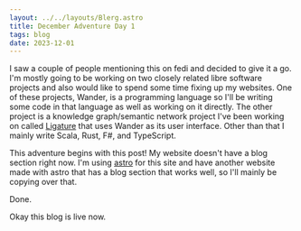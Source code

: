 ```yaml
---
layout: ../../layouts/Blerg.astro
title: December Adventure Day 1
tags: blog
date: 2023-12-01
---
```


I saw a couple of people mentioning this on fedi and decided to give it a go.
I'm mostly going to be working on two closely related libre software projects and also would like to spend some time fixing up my websites.
One of these projects, Wander, is a programming language so I'll be writing some code in that language as well as working on it directly.
The other project is a knowledge graph/semantic network project I've been working on called [Ligature](https://ligature.dev) that uses Wander as its user interface.
Other than that I mainly write Scala, Rust, F#, and TypeScript.

This adventure begins with this post!
My website doesn't have a blog section right now.
I'm using [astro](https://astro.build) for this site and have another website made with astro that has a blog section that works well, so I'll mainly be copying over that.

Done.

Okay this blog is live now.
